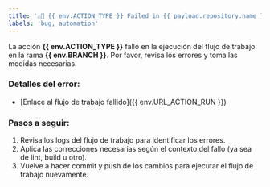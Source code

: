 ```yaml
---
title: '⚠️🛑 {{ env.ACTION_TYPE }} Failed in {{ payload.repository.name }}'
labels: 'bug, automation'
---
```


La acción **{{ env.ACTION_TYPE }}** falló en la ejecución del flujo de trabajo en la rama **{{ env.BRANCH }}**. Por favor, revisa los errores y toma las medidas necesarias.

### Detalles del error:

- [Enlace al flujo de trabajo fallido]({{ env.URL_ACTION_RUN }})

### Pasos a seguir:

1. Revisa los logs del flujo de trabajo para identificar los errores.
2. Aplica las correcciones necesarias según el contexto del fallo (ya sea de lint, build u otro).
3. Vuelve a hacer commit y push de los cambios para ejecutar el flujo de trabajo nuevamente.
